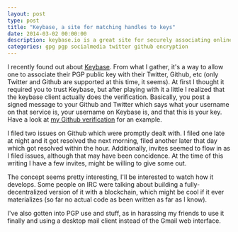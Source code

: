 ```yaml
---
layout: post
type: post
title: "Keybase, a site for matching handles to keys"
date: 2014-03-02 00:00:00
description: keybase.io is a great site for securely associating online handles with PGP keys
categories: gpg pgp socialmedia twitter github encryption
---
```


I recently found out about [Keybase](https://keybase.io). From what I gather,
it's a way to allow one to associate their PGP public key with their Twitter,
Github, etc (only Twitter and Github are supported at this time, it seems). At
first I thought it required you to trust Keybase, but after playing with it a
little I realized that the keybase client actually does the verification.
Basically, you post a signed message to your Github and Twitter which says what
your username on that service is, your username on Keybase is, and that this is
your key. Have a look at
[my Github verification](https://gist.github.com/thefinn93/9278956) for an
example.

I filed two issues on Github which were promptly dealt with. I filed one late
at night and it got resolved the next morning, filed another later that day
which got resolved within the hour. Additionally, invites seemed to flow in as
I filed issues, although that may have been concidence. At the time of this
writing I have a few invites, might be willing to give some out.

The concept seems pretty interesting, I'll be interested to watch how
it develops. Some people on IRC were talking about building a
fully-decentralized version of it with a blockchain, which might be cool if it
ever materializes (so far no actual code as been written as far as I know).

I've also gotten into PGP use and stuff, as in harassing my friends to use it
finally and using a desktop mail client instead of the Gmail web interface.
